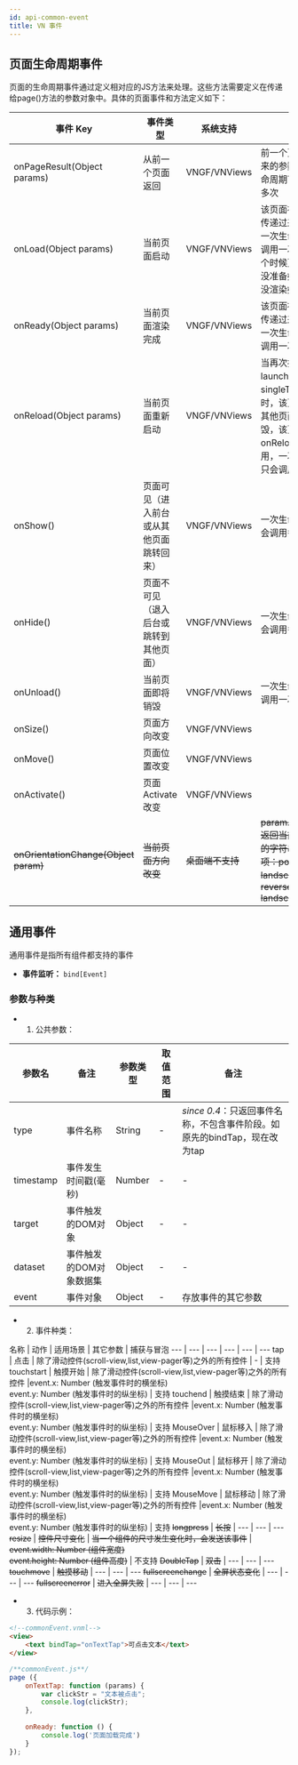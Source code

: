 ```yaml
---
id: api-common-event
title: VN 事件
---
```


## 页面生命周期事件
页面的生命周期事件通过定义相对应的JS方法来处理。这些方法需要定义在传递给page()方法的参数对象中。具体的页面事件和方法定义如下：

事件 Key | 事件类型 | 系统支持 | 备注 | 参数类型
--- | --- | --- | --- | ---
onPageResult(Object params) | 从前一个页面返回 | VNGF/VNViews | 前一个页面传递过来的参数，一次生命周期可能会调用多次 | Object/String
onLoad(Object params) | 当前页面启动 | VNGF/VNViews | 该页面被拉起时候传递过来的参数，一次生命周期只会调用一次，注意这个时候页面的 js 还没准备好，页面也没渲染好 | Object/String
onReady(Object params) | 当前页面渲染完成 | VNGF/VNViews | 该页面被拉起时候传递过来的参数，一次生命周期只会调用一次 | Object/String
onReload(Object params) | 当前页面重新启动 | VNGF/VNViews | 当再次打开一个 launchMode 为 singleTask 的页面时，该页面之上的其他页面会被销毁，该页面的 onReload 会被调用，一次生命周期只会调用一次 | Object/String
onShow() | 页面可见（进入前台或从其他页面跳转回来） | VNGF/VNViews | 一次生命周期可能会调用多次 | -
onHide() | 页面不可见（退入后台或跳转到其他页面） | VNGF/VNViews | 一次生命周期可能会调用多次 |  -
onUnload() | 当前页面即将销毁 | VNGF/VNViews | 一次生命周期只会调用一次 | -
onSize() |  页面方向改变 | VNGF/VNViews |  | String
onMove() |  页面位置改变 | VNGF/VNViews |   | String
onActivate() |  页面Activate改变 | VNGF/VNViews |   | String
~~onOrientationChange(Object param)~~ |  ~~当前页面方向改变~~ |  ~~桌面端不支持~~ | ~~param.orientation 返回当前页面方向的字符串。可选项：portrait， landscape， reverse-landscape~~ | ~~String~~

## 通用事件

通用事件是指所有组件都支持的事件

+ **事件监听：** `bind[Event]`

### 参数与种类

* 1. 公共参数：

参数名 | 备注 | 参数类型 | 取值范围 | 备注
--- | --- | --- | --- | --- 
type | 事件名称 | String | - | *since 0.4*：只返回事件名称，不包含事件阶段。如原先的bindTap，现在改为tap  
timestamp | 事件发生时间戳(毫秒) | Number | - | -  
target | 事件触发的DOM对象 | Object | - | -  
dataset | 事件触发的DOM对象数据集 | Object | - | -  
event | 事件对象 | Object | - | 存放事件的其它参数  

* 2. 事件种类：

名称 | 动作 | 适用场景 | 其它参数 | 捕获与冒泡
--- | --- | --- | --- | --- | ---
tap | 点击 | 除了滑动控件(scroll-view,list,view-pager等)之外的所有控件 | - | 支持
touchstart | 触摸开始 | 除了滑动控件(scroll-view,list,view-pager等)之外的所有控件 |event.x: Number (触发事件时的横坐标)<br/>event.y: Number (触发事件时的纵坐标) | 支持
touchend | 触摸结束 | 除了滑动控件(scroll-view,list,view-pager等)之外的所有控件 |event.x: Number (触发事件时的横坐标)<br/>event.y: Number (触发事件时的纵坐标) | 支持
MouseOver    | 鼠标移入 | 除了滑动控件(scroll-view,list,view-pager等)之外的所有控件 |event.x: Number (触发事件时的横坐标)<br/>event.y: Number (触发事件时的纵坐标) | 支持
MouseOut    | 鼠标移开 | 除了滑动控件(scroll-view,list,view-pager等)之外的所有控件 |event.x: Number (触发事件时的横坐标)<br/>event.y: Number (触发事件时的纵坐标) | 支持
MouseMove    | 鼠标移动 | 除了滑动控件(scroll-view,list,view-pager等)之外的所有控件 |event.x: Number (触发事件时的横坐标)<br/>event.y: Number (触发事件时的纵坐标) | 支持
~~longpress~~ | ~~长按~~ | --- | --- | ---
~~resize~~ | ~~控件尺寸变化~~ | ~~当一个组件的尺寸发生变化时，会发送该事件~~ | ~~event.width: Number (组件宽度)<br/>  event.height: Number (组件高度)~~ | 不支持
~~DoubleTap~~    | ~~双击~~ | --- | --- | ---
~~touchmove~~ | ~~触摸移动~~ | --- | --- | ---
~~fullscreenchange~~ | ~~全屏状态变化~~ | --- | --- | ---
~~fullscreenerror~~ | ~~进入全屏失败~~ | --- | --- | ---

* 3. 代码示例：

```html
<!--commonEvent.vnml-->
<view>
    <text bindTap="onTextTap">可点击文本</text>
</view>
```

```js
/**commonEvent.js**/
page ({
    onTextTap: function (params) {
        var clickStr = "文本被点击";
        console.log(clickStr);
    },
    
    onReady: function () {
        console.log('页面加载完成')
    }
});
```
